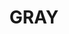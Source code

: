 ---
lastmod: '2025-04-06T06:05:19+00:00'
latitude: -12.475071
layout: suburb
longitude: 130.974879
postcode: 0830
state: NT
title: GRAY
url: /nt/gray/
---